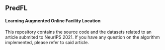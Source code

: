 ## PredFL
#### Learning Augmented Online Facility Location

This repository contains the source code and the datasets related to an article submited to NeurIPS 2021. 
If you have any question on the algorithm implemented, please refer to said article.
